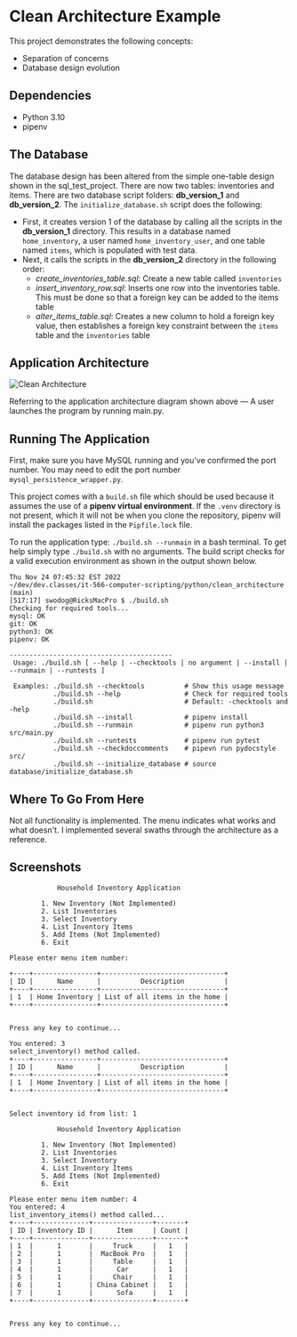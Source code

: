 # Clean Architecture Example

This project demonstrates the following concepts:
- Separation of concerns
- Database design evolution

## Dependencies
- Python 3.10
- pipenv


## The Database
The database design has been altered from the simple one-table design shown in the sql_test_project. There are now two tables: inventories and items. There are two database script folders: **db_version_1** and **db_version_2**. The `initialize_database.sh` script does the following:
-  First, it creates version 1 of the database by calling all the scripts in the **db_version_1** directory. This results in a database named `home_inventory`, a user named `home_inventory_user`, and one table named `items`, which is populated with test data.
-  Next, it calls the scripts in the **db_version_2** directory in the following order:
    - *create_inventories_table.sql*: Create a new table called `inventories`
    - *insert_inventory_row.sql*: Inserts one row into the inventories table. This must be done so that a foreign key can be added to the items table
    - *alter_items_table.sql*: Creates a new column to hold a foreign key value, then establishes a foreign key constraint between the `items` table and the `inventories` table

  ## Application Architecture
  ![Clean Architecture](../../Images/CleanArchitecture.png)

Referring to the application architecture diagram shown above — A user launches the program by running main.py. 

## Running The Application
First, make sure you have MySQL running and you've confirmed the port number. You may need to edit the port number `mysql_persistence_wrapper.py`.

This project comes with a `build.sh` file which should be used because it assumes the use of a **pipenv virtual environment**. If the `.venv` directory is not present, which it will not be when you clone the repository, pipenv will install the packages listed in the `Pipfile.lock` file. 

To run the application type: `./build.sh --runmain` in a bash terminal. To get help simply type `./build.sh` with no arguments. The build script checks for a valid execution environment as shown in the output shown below.

```
Thu Nov 24 07:45:32 EST 2022
~/dev/dev.classes/it-566-computer-scripting/python/clean_architecture (main)
[517:17] swodog@RicksMacPro $ ./build.sh
Checking for required tools...
mysql: OK
git: OK
python3: OK
pipenv: OK

-----------------------------------------
 Usage: ./build.sh [ --help | --checktools | no argument | --install | --runmain | --runtests ]

 Examples: ./build.sh --checktools   		# Show this usage message
           ./build.sh --help         		# Check for required tools
           ./build.sh                		# Default: -checktools and -help
           ./build.sh --install      		# pipenv install
           ./build.sh --runmain      		# pipenv run python3 src/main.py
           ./build.sh --runtests     		# pipenv run pytest
           ./build.sh --checkdoccomments	# pipevn run pydocstyle src/
           ./build.sh --initialize_database	# source database/initialize_database.sh
```

## Where To Go From Here
Not all functionality is implemented. The menu indicates what works and what doesn't. I implemented several swaths through the architecture as a reference. 

## Screenshots
```
            Household Inventory Application

		1. New Inventory (Not Implemented)
		2. List Inventories
		3. Select Inventory
		4. List Inventory Items
		5. Add Items (Not Implemented)
		6. Exit

Please enter menu item number:
```

```
+----+----------------+-------------------------------+
| ID |      Name      |          Description          |
+----+----------------+-------------------------------+
| 1  | Home Inventory | List of all items in the home |
+----+----------------+-------------------------------+


Press any key to continue...
```

```
You entered: 3
select_inventory() method called.
+----+----------------+-------------------------------+
| ID |      Name      |          Description          |
+----+----------------+-------------------------------+
| 1  | Home Inventory | List of all items in the home |
+----+----------------+-------------------------------+


Select inventory id from list: 1
```

```
            Household Inventory Application

		1. New Inventory (Not Implemented)
		2. List Inventories
		3. Select Inventory
		4. List Inventory Items
		5. Add Items (Not Implemented)
		6. Exit

Please enter menu item number: 4
You entered: 4
list_inventory_items() method called...
+----+--------------+---------------+-------+
| ID | Inventory ID |      Item     | Count |
+----+--------------+---------------+-------+
| 1  |      1       |     Truck     |   1   |
| 2  |      1       |  MacBook Pro  |   1   |
| 3  |      1       |     Table     |   1   |
| 4  |      1       |      Car      |   1   |
| 5  |      1       |     Chair     |   1   |
| 6  |      1       | China Cabinet |   1   |
| 7  |      1       |      Sofa     |   1   |
+----+--------------+---------------+-------+


Press any key to continue...
```